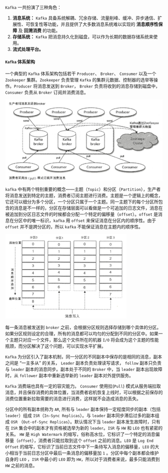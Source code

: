`Kafka` 一共扮演了三种角色：

1. **消息系统：** `Kafka` 具备系统解耦、冗余存储、流量削峰、缓冲、异步通信、扩展性、可恢复性等功能，并且提供了大多数消息系统难以实现的 **消息顺序性保障** 及 **回溯消费** 的功能。
2. **存储系统：** `Kafka` 把消息持久化到磁盘，可以作为长期的数据存储系统来使用。
3. **流式处理平台。**

#### `Kafka` 体系架构

一个典型的 `Kafka` 体系架构包括若干 `Producer`、 `Broker`、 `Consumer` 以及一个 `Zookeeper` 集群。`Zookeeper` 负责管理 `Kafka` 的集群元数据、控制器的选举等操作。`Producer` 将消息发送到 `Broker`， `Broker` 负责将收到的消息存储到磁盘中， `Consumer` 负责从 `Broker` 订阅并消费消息。

![image-20201116154746665](assets/image-20201116154746665.png)

`kafka` 中有两个特别重要的概念——主题（`Topic`）和分区（`Partition`），生产者将消息发送到特定的主题，消费者订阅主题进行消费。主题是一个逻辑上的概念，它还可以细分为多个分区，一个分区只属于一个主题。同一主题下的每个分区所包含的消息是不一样的，分区在存储层面可以看做是一个可追加的日志文件，消息在被追加到分区日志文件的时候都会分配一个特定的偏移量（`offset`）。`offset` 是消息在分区中的唯一标识，`kafka` 用 `offset` 来保证消息在分区内的顺序性。由于 `offset` 并不是跨分区的，所以 `kafka` 不能保证消息在主题内的顺序性。

![image-20201116160550922](assets/image-20201116160550922.png)

每一条消息被发送到 `broker` 之前，会根据分区规则选择存储到哪个具体的分区。如果分区规则设定的合理，所有的消息都可以均匀的分配到不同的分区中。如果一个主题只对应一个文件，那么这个文件所在的机器 `I/O` 将会成为这个主题的性能瓶颈，而分区解决了这个问题，可以实现水平扩展。

`Kafka` 为分区引入了副本机制，同一分区的不同副本中保存的是相同的消息，副本之间是 “一主多从” 的关系， `Leader` 副本负责处理读写请求， `follow` 副本只负责与 `leader` 副本的消息同步。副本处于不同的 `Broker` 中，当 `leader` 副本出现故障时，从 `follower` 副本中重新选举新的 `leader`  副本对外提供服务。

`Kafka` 消费端也具有一定的容灾能力。 `Consumer` 使用拉(`Pull`) 模式从服务端拉取消息，并且保存消费的具体位置，当消费者宕机恢复上线时，可以根据之前保存的消费位置重新拉取需要的消息进行消费，这样就不会造成消息的丢失。

分区中的所有副本统称为 `AR`, 所有与 `leader` 副本保持一定程度同步的副本（包括 `leader`）组成 `ISR`（`In-Sync Replicas`）。与 `leader` 副本同步滞后过多的副本组成 `OSR` （`Out-of-Sync Replicas`）。默认情况下当 `leader`  副本发生故障时，只有在 `ISR` 集合中的副本才有资格被选举为新的 `leader`。`ISR` 与 `HW` 和 `LEO` 也有紧密的关系。 `HW` 是 `High Watermark` 的缩写，俗称高水位，它标识了一个特定的消息偏移量（`offset`），消费者只能拉取到这个 `offset` 之前的消息。`LEO` 是 `Log End Offset` 的缩写，它标识了当前日志文件中下一条待写入消息的偏移量，`LEO` 的大小相当于当前日志分区中最后一条消息的偏移量加 `1` 。分区中每个副本都会维护自身的 `LEO` ，`ISR` 中最小的 `LEO` 即为 `HW`，所以对于消费者来说，最多只能消费到 `HW` 之前的消息。